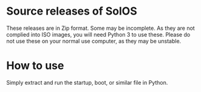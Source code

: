 # Source releases of SolOS
These releases are in Zip format. Some may be incomplete. As they are not complied into ISO images, you will need Python 3 to use these. Please do not
use these on your normal use computer, as they may be unstable. 

# How to use
Simply extract and run the startup, boot, or similar file in Python.
